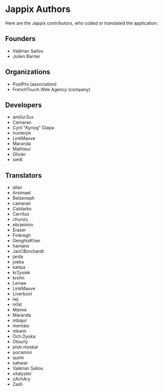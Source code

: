Jappix Authors
==============

Here are the Jappix contributors, who coded or translated the application:


Founders
--------

* Valérian Saliou
* Julien Barrier


Organizations
-------------

* PostPro (association)
* FrenchTouch Web Agency (company)


Developers
----------

* am0ur3ux
* Camaran
* Cyril "Kyriog" Glapa
* hunterjm
* LinkMauve
* Maranda
* Mathieui
* Olivier
* sim6


Translators
-----------

* allan
* Arsimael
* Belzeneph
* camaran
* Catdarko
* Cerritus
* chunzu
* ebraminio
* Eraser
* Finkregh
* GenghisKhan
* hamano
* JanCBorchardt
* jarda
* joeka
* kahpa
* kr2ysiek
* krohn
* Lenwe
* LinkMauve
* Liverbool
* lwj
* m1st
* Maime
* Maranda
* mbajur
* mentalo
* mkwm
* Och.Oyuka
* Otourly
* piotr.moskal
* pocamon
* quimi
* sahwar
* Valérian Saliou
* vitalyster
* zAchAry
* Zash